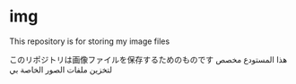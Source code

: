 # img

This repository is for storing my image files

このリポジトリは画像ファイルを保存するためのものです
هذا المستودع مخصص لتخزين ملفات الصور الخاصة بي

